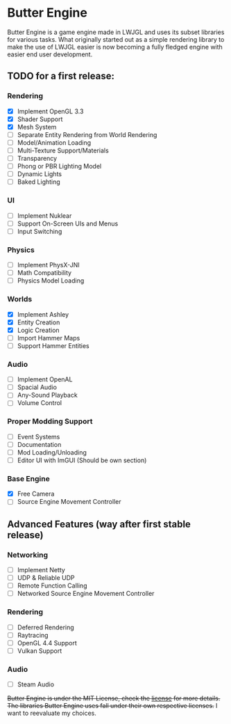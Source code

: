 # Butter Engine

Butter Engine is a game engine made in LWJGL and uses its subset libraries for various tasks. What originally started out as a simple rendering library to make the use of LWJGL easier is now becoming a fully fledged engine with easier end user development.

## TODO for a first release:
  
### Rendering
   - [X] Implement OpenGL 3.3 
   - [X] Shader Support
   - [X] Mesh System
   - [ ] Separate Entity Rendering from World Rendering
   - [ ] Model/Animation Loading
   - [ ] Multi-Texture Support/Materials
   - [ ] Transparency
   - [ ] Phong or PBR Lighting Model
   - [ ] Dynamic Lights
   - [ ] Baked Lighting

### UI
   - [ ] Implement Nuklear
   - [ ] Support On-Screen UIs and Menus
   - [ ] Input Switching

### Physics
   - [ ] Implement PhysX-JNI
   - [ ] Math Compatibility
   - [ ] Physics Model Loading

### Worlds
   - [X] Implement Ashley
   - [X] Entity Creation
   - [X] Logic Creation
   - [ ] Import Hammer Maps
   - [ ] Support Hammer Entities
  
### Audio
   - [ ] Implement OpenAL
   - [ ] Spacial Audio
   - [ ] Any-Sound Playback
   - [ ] Volume Control
 
### Proper Modding Support
   - [ ] Event Systems
   - [ ] Documentation
   - [ ] Mod Loading/Unloading
   - [ ] Editor UI with ImGUI (Should be own section)

### Base Engine
  - [X] Free Camera
  - [ ] Source Engine Movement Controller

## Advanced Features (way after first stable release)

### Networking
  - [ ] Implement Netty
  - [ ] UDP & Reliable UDP
  - [ ] Remote Function Calling
  - [ ] Networked Source Engine Movement Controller

### Rendering
   - [ ] Deferred Rendering
   - [ ] Raytracing
   - [ ] OpenGL 4.4 Support
   - [ ] Vulkan Support

### Audio
   - [ ] Steam Audio

~~Butter Engine is under the MIT License, check the [license](https://github.com/higgy999/ButterEngine/blob/main/LICENSE.md) for more details.
The libraries Butter Engine uses fall under their own respective licenses.~~ I want to reevaluate my choices.

